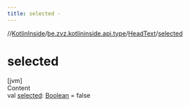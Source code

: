 ```yaml
---
title: selected -
---
```

//[KotlinInside](../../index.md)/[be.zvz.kotlininside.api.type](../index.md)/[HeadText](index.md)/[selected](selected.md)



# selected  
[jvm]  
Content  
val [selected](selected.md): [Boolean](https://kotlinlang.org/api/latest/jvm/stdlib/kotlin/-boolean/index.html) = false  



